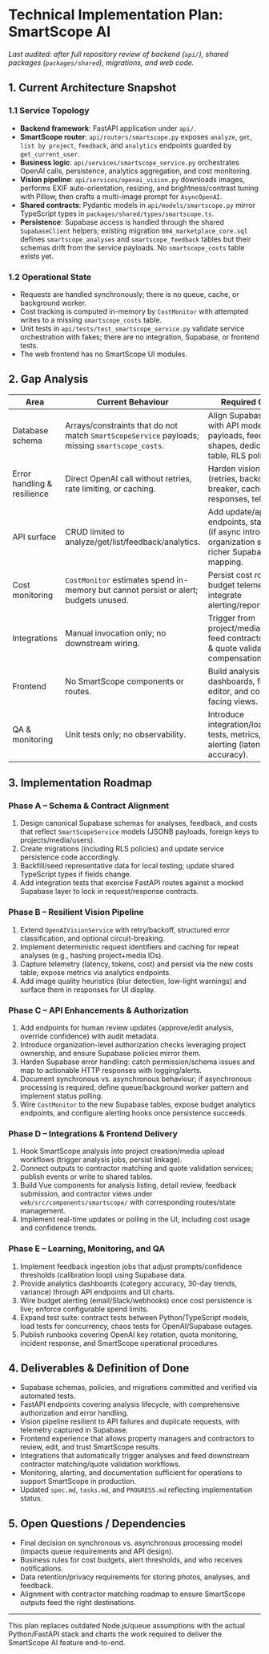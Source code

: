 # Technical Implementation Plan: SmartScope AI

_Last audited: after full repository review of backend (`api/`), shared packages (`packages/shared`), migrations, and web code._

## 1. Current Architecture Snapshot

### 1.1 Service Topology
- **Backend framework**: FastAPI application under `api/`.
- **SmartScope router**: `api/routers/smartscope.py` exposes `analyze`, `get`, `list by project`, `feedback`, and `analytics` endpoints guarded by `get_current_user`.
- **Business logic**: `api/services/smartscope_service.py` orchestrates OpenAI calls, persistence, analytics aggregation, and cost monitoring.
- **Vision pipeline**: `api/services/openai_vision.py` downloads images, performs EXIF auto-orientation, resizing, and brightness/contrast tuning with Pillow, then crafts a multi-image prompt for `AsyncOpenAI`.
- **Shared contracts**: Pydantic models in `api/models/smartscope.py` mirror TypeScript types in `packages/shared/types/smartscope.ts`.
- **Persistence**: Supabase access is handled through the shared `SupabaseClient` helpers; existing migration `004_marketplace_core.sql` defines `smartscope_analyses` and `smartscope_feedback` tables but their schemas drift from the service payloads. No `smartscope_costs` table exists yet.

### 1.2 Operational State
- Requests are handled synchronously; there is no queue, cache, or background worker.
- Cost tracking is computed in-memory by `CostMonitor` with attempted writes to a missing `smartscope_costs` table.
- Unit tests in `api/tests/test_smartscope_service.py` validate service orchestration with fakes; there are no integration, Supabase, or frontend tests.
- The web frontend has no SmartScope UI modules.

## 2. Gap Analysis
| Area | Current Behaviour | Required Outcome |
|------|-------------------|------------------|
| Database schema | Arrays/constraints that do not match `SmartScopeService` payloads; missing `smartscope_costs`. | Align Supabase tables with API models (JSONB payloads, feedback shapes, dedicated costs table, RLS policies). |
| Error handling & resilience | Direct OpenAI call without retries, rate limiting, or caching. | Harden vision pipeline (retries, backoff, circuit-breaker, cached responses, telemetry). |
| API surface | CRUD limited to analyze/get/list/feedback/analytics. | Add update/approval endpoints, status polling (if async introduced), organization scoping, and richer Supabase error mapping. |
| Cost monitoring | `CostMonitor` estimates spend in-memory but cannot persist or alert; budgets unused. | Persist cost rows, surface budget telemetry, and integrate alerting/reporting hooks. |
| Integrations | Manual invocation only; no downstream wiring. | Trigger from project/media events, feed contractor matching & quote validation, define compensation strategies. |
| Frontend | No SmartScope components or routes. | Build analysis dashboards, feedback editor, and contractor-facing views. |
| QA & monitoring | Unit tests only; no observability. | Introduce integration/load/resilience tests, metrics, and alerting (latency, costs, accuracy). |

## 3. Implementation Roadmap

### Phase A – Schema & Contract Alignment
1. Design canonical Supabase schemas for analyses, feedback, and costs that reflect `SmartScopeService` models (JSONB payloads, foreign keys to projects/media/users).
2. Create migrations (including RLS policies) and update service persistence code accordingly.
3. Backfill/seed representative data for local testing; update shared TypeScript types if fields change.
4. Add integration tests that exercise FastAPI routes against a mocked Supabase layer to lock in request/response contracts.

### Phase B – Resilient Vision Pipeline
1. Extend `OpenAIVisionService` with retry/backoff, structured error classification, and optional circuit-breaking.
2. Implement deterministic request identifiers and caching for repeat analyses (e.g., hashing project+media IDs).
3. Capture telemetry (latency, tokens, cost) and persist via the new costs table; expose metrics via analytics endpoints.
4. Add image quality heuristics (blur detection, low-light warnings) and surface them in responses for UI display.

### Phase C – API Enhancements & Authorization
1. Add endpoints for human review updates (approve/edit analysis, override confidence) with audit metadata.
2. Introduce organization-level authorization checks leveraging project ownership, and ensure Supabase policies mirror them.
3. Harden Supabase error handling: catch permission/schema issues and map to actionable HTTP responses with logging/alerts.
4. Document synchronous vs. asynchronous behaviour; if asynchronous processing is required, define queue/background worker pattern and implement status polling.
5. Wire `CostMonitor` to the new Supabase tables, expose budget analytics endpoints, and configure alerting hooks once persistence succeeds.

### Phase D – Integrations & Frontend Delivery
1. Hook SmartScope analysis into project creation/media upload workflows (trigger analysis jobs, persist linkage).
2. Connect outputs to contractor matching and quote validation services; publish events or write to shared tables.
3. Build Vue components for analysis listing, detail review, feedback submission, and contractor views under `web/src/components/smartscope/` with corresponding routes/state management.
4. Implement real-time updates or polling in the UI, including cost usage and confidence trends.

### Phase E – Learning, Monitoring, and QA
1. Implement feedback ingestion jobs that adjust prompts/confidence thresholds (calibration loop) using Supabase data.
2. Provide analytics dashboards (category accuracy, 30-day trends, variance) through API endpoints and UI charts.
3. Wire budget alerting (email/Slack/webhooks) once cost persistence is live; enforce configurable spend limits.
4. Expand test suite: contract tests between Python/TypeScript models, load tests for concurrency, chaos tests for OpenAI/Supabase outages.
5. Publish runbooks covering OpenAI key rotation, quota monitoring, incident response, and SmartScope operational procedures.

## 4. Deliverables & Definition of Done
- Supabase schemas, policies, and migrations committed and verified via automated tests.
- FastAPI endpoints covering analysis lifecycle, with comprehensive authorization and error handling.
- Vision pipeline resilient to API failures and duplicate requests, with telemetry captured in Supabase.
- Frontend experience that allows property managers and contractors to review, edit, and trust SmartScope results.
- Integrations that automatically trigger analyses and feed downstream contractor matching/quote validation workflows.
- Monitoring, alerting, and documentation sufficient for operations to support SmartScope in production.
- Updated `spec.md`, `tasks.md`, and `PROGRESS.md` reflecting implementation status.

## 5. Open Questions / Dependencies
- Final decision on synchronous vs. asynchronous processing model (impacts queue requirements and API design).
- Business rules for cost budgets, alert thresholds, and who receives notifications.
- Data retention/privacy requirements for storing photos, analyses, and feedback.
- Alignment with contractor matching roadmap to ensure SmartScope outputs feed the right destinations.

---
This plan replaces outdated Node.js/queue assumptions with the actual Python/FastAPI stack and charts the work required to deliver the SmartScope AI feature end-to-end.
